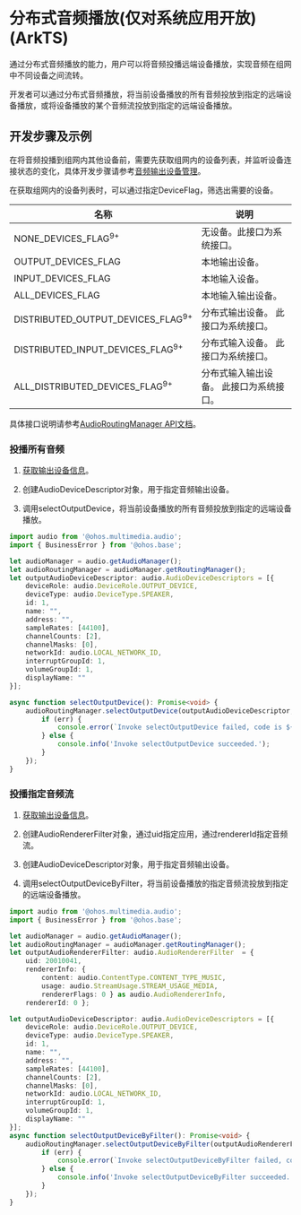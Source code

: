 # 分布式音频播放(仅对系统应用开放)(ArkTS)

通过分布式音频播放的能力，用户可以将音频投播远端设备播放，实现音频在组网中不同设备之间流转。

开发者可以通过分布式音频播放，将当前设备播放的所有音频投放到指定的远端设备播放，或将设备播放的某个音频流投放到指定的远端设备播放。

## 开发步骤及示例

在将音频投播到组网内其他设备前，需要先获取组网内的设备列表，并监听设备连接状态的变化，具体开发步骤请参考[音频输出设备管理](audio-output-device-management.md)。

在获取组网内的设备列表时，可以通过指定DeviceFlag，筛选出需要的设备。

| 名称 | 说明 | 
| -------- | -------- |
| NONE_DEVICES_FLAG<sup>9+</sup> | 无设备。此接口为系统接口。 | 
| OUTPUT_DEVICES_FLAG | 本地输出设备。 | 
| INPUT_DEVICES_FLAG | 本地输入设备。 | 
| ALL_DEVICES_FLAG | 本地输入输出设备。 | 
| DISTRIBUTED_OUTPUT_DEVICES_FLAG<sup>9+</sup> | 分布式输出设备。&nbsp;此接口为系统接口。 | 
| DISTRIBUTED_INPUT_DEVICES_FLAG<sup>9+</sup> | 分布式输入设备。&nbsp;此接口为系统接口。 | 
| ALL_DISTRIBUTED_DEVICES_FLAG<sup>9+</sup> | 分布式输入输出设备。&nbsp;此接口为系统接口。 | 

具体接口说明请参考[AudioRoutingManager API文档](../../reference/apis-audio-kit/js-apis-audio.md#audioroutingmanager9)。

### 投播所有音频

1. [获取输出设备信息](audio-output-device-management.md#获取输出设备信息)。

2. 创建AudioDeviceDescriptor对象，用于指定音频输出设备。

3. 调用selectOutputDevice，将当前设备播放的所有音频投放到指定的远端设备播放。

```ts
import audio from '@ohos.multimedia.audio';
import { BusinessError } from '@ohos.base';

let audioManager = audio.getAudioManager();
let audioRoutingManager = audioManager.getRoutingManager();
let outputAudioDeviceDescriptor: audio.AudioDeviceDescriptors = [{
    deviceRole: audio.DeviceRole.OUTPUT_DEVICE,
    deviceType: audio.DeviceType.SPEAKER,
    id: 1,
    name: "",
    address: "",
    sampleRates: [44100],
    channelCounts: [2],
    channelMasks: [0],
    networkId: audio.LOCAL_NETWORK_ID,
    interruptGroupId: 1,
    volumeGroupId: 1,
    displayName: ""
}];

async function selectOutputDevice(): Promise<void> {
    audioRoutingManager.selectOutputDevice(outputAudioDeviceDescriptor, (err: BusinessError) => {
        if (err) {
            console.error(`Invoke selectOutputDevice failed, code is ${err.code}, message is ${err.message}`);
        } else {
            console.info('Invoke selectOutputDevice succeeded.');
        }
    });
}
```

### 投播指定音频流

1. [获取输出设备信息](audio-output-device-management.md#获取输出设备信息)。

2. 创建AudioRendererFilter对象，通过uid指定应用，通过rendererId指定音频流。

3. 创建AudioDeviceDescriptor对象，用于指定音频输出设备。

4. 调用selectOutputDeviceByFilter，将当前设备播放的指定音频流投放到指定的远端设备播放。
 
```ts
import audio from '@ohos.multimedia.audio';
import { BusinessError } from '@ohos.base';

let audioManager = audio.getAudioManager();
let audioRoutingManager = audioManager.getRoutingManager();
let outputAudioRendererFilter: audio.AudioRendererFilter  = {
    uid: 20010041,
    rendererInfo: {
        content: audio.ContentType.CONTENT_TYPE_MUSIC,
        usage: audio.StreamUsage.STREAM_USAGE_MEDIA,
        rendererFlags: 0 } as audio.AudioRendererInfo,
    rendererId: 0 };

let outputAudioDeviceDescriptor: audio.AudioDeviceDescriptors = [{
    deviceRole: audio.DeviceRole.OUTPUT_DEVICE,
    deviceType: audio.DeviceType.SPEAKER,
    id: 1,
    name: "",
    address: "",
    sampleRates: [44100],
    channelCounts: [2],
    channelMasks: [0],
    networkId: audio.LOCAL_NETWORK_ID,
    interruptGroupId: 1,
    volumeGroupId: 1,
    displayName: ""
}];
async function selectOutputDeviceByFilter(): Promise<void> {
    audioRoutingManager.selectOutputDeviceByFilter(outputAudioRendererFilter, outputAudioDeviceDescriptor, (err: BusinessError) => {
        if (err) {
            console.error(`Invoke selectOutputDeviceByFilter failed, code is ${err.code}, message is ${err.message}`);
        } else {
            console.info('Invoke selectOutputDeviceByFilter succeeded.');
        }
    });
}
```
